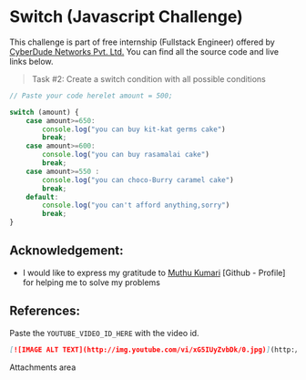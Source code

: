 # Switch (Javascript Challenge)
This challenge is part of free internship (Fullstack Engineer) offered by [CyberDude Networks Pvt. Ltd.](https://cyberdudenetworks.com) You can find all the source code and live links below.

> Task #2: Create a switch condition with all possible conditions

```js
// Paste your code herelet amount = 500;

switch (amount) {
    case amount>=650:
        console.log("you can buy kit-kat germs cake")
        break;
    case amount>=600:
        console.log("you can buy rasamalai cake")
        break;
    case amount>=550 :
        console.log("you can choco-Burry caramel cake")
        break;
    default:
        console.log("you can't afford anything,sorry")
        break;
}
```

<!-- ### Live link -> 
Deploy it and put the link here. -->


## Acknowledgement:
 - I would like to express my gratitude to [Muthu Kumari](https://github.com/muthukumarimoorthi) [Github - Profile] for helping me to solve my problems
 

## References:

Paste the `YOUTUBE_VIDEO_ID_HERE` with the video id.
```md
[![IMAGE ALT TEXT](http://img.youtube.com/vi/xG5IUyZvbDk/0.jpg)](http://www.youtube.com/watch?v=xG5IUyZvbDk "#28 - JavaScript Switch-case (With Examples) - (தமிழில்) (Tamil) | JavaScript Course")
```
Attachments area
